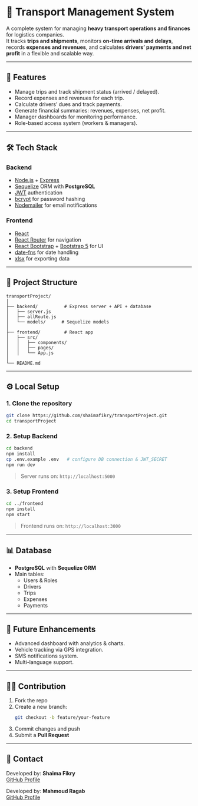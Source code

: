# 🚛 Transport Management System

A complete system for managing **heavy transport operations and finances** for logistics companies.  
It tracks **trips and shipments**, monitors **on-time arrivals and delays**, records **expenses and revenues**, and calculates **drivers’ payments and net profit** in a flexible and scalable way.

---

## 📌 Features

- Manage trips and track shipment status (arrived / delayed).  
- Record expenses and revenues for each trip.  
- Calculate drivers’ dues and track payments.  
- Generate financial summaries: revenues, expenses, net profit.  
- Manager dashboards for monitoring performance.  
- Role-based access system (workers & managers).  

---

## 🛠️ Tech Stack

### **Backend**
- [Node.js](https://nodejs.org/) + [Express](https://expressjs.com/)  
- [Sequelize](https://sequelize.org/) ORM with **PostgreSQL**  
- [JWT](https://jwt.io/) authentication  
- [bcrypt](https://www.npmjs.com/package/bcrypt) for password hashing  
- [Nodemailer](https://nodemailer.com/) for email notifications  

### **Frontend**
- [React](https://react.dev/)  
- [React Router](https://reactrouter.com/) for navigation  
- [React Bootstrap](https://react-bootstrap.github.io/) + [Bootstrap 5](https://getbootstrap.com/) for UI  
- [date-fns](https://date-fns.org/) for date handling  
- [xlsx](https://www.npmjs.com/package/xlsx) for exporting data  

---

## 📂 Project Structure

```
transportProject/
│
├── backend/          # Express server + API + database
│   ├── server.js
│   ├── allRoute.js
│   └── models/      # Sequelize models
│
├── frontend/         # React app
│   ├── src/
│   │   ├── components/
│   │   ├── pages/
│   │   └── App.js
│
└── README.md
```

---

## ⚙️ Local Setup

### 1. Clone the repository
```bash
git clone https://github.com/shaimafikry/transportProject.git
cd transportProject
```

### 2. Setup **Backend**
```bash
cd backend
npm install
cp .env.example .env   # configure DB connection & JWT_SECRET
npm run dev
```
> Server runs on: `http://localhost:5000`

### 3. Setup **Frontend**
```bash
cd ../frontend
npm install
npm start
```
> Frontend runs on: `http://localhost:3000`

---

## 📊 Database

- **PostgreSQL** with **Sequelize ORM**  
- Main tables:  
  - Users & Roles  
  - Drivers  
  - Trips  
  - Expenses  
  - Payments  

---

## 🚀 Future Enhancements

- Advanced dashboard with analytics & charts.  
- Vehicle tracking via GPS integration.  
- SMS notifications system.  
- Multi-language support.  

---

## 👩‍💻 Contribution

1. Fork the repo  
2. Create a new branch:  
   ```bash
   git checkout -b feature/your-feature
   ```
3. Commit changes and push  
4. Submit a **Pull Request**  

---

## 📧 Contact

Developed by: **Shaima Fikry**  
[GitHub Profile](https://github.com/shaimafikry)  

Developed by: **Mahmoud Ragab**  
[GitHub Profile](https://github.com/foash-111)  



